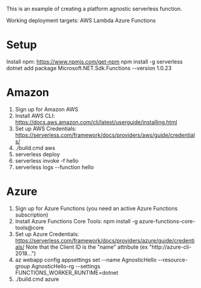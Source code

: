 This is an example of creating a platform agnostic serverless function. 

Working deployment targets:
AWS Lambda
Azure Functions

# Setup
Install npm: https://www.npmjs.com/get-npm
npm install -g serverless
dotnet add package Microsoft.NET.Sdk.Functions --version 1.0.23

# Amazon
1. Sign up for Amazon AWS
2. Install AWS CLI: https://docs.aws.amazon.com/cli/latest/userguide/installing.html
3. Set up AWS Credentials: https://serverless.com/framework/docs/providers/aws/guide/credentials/
4. ./build.cmd aws
5. serverless deploy
6. serverless invoke -f hello
7. serverless logs --function hello

# Azure
1. Sign up for Azure Functions (you need an active Azure Functions subscription)
2. Install Azure Functions Core Tools: npm install -g azure-functions-core-tools@core
3. Set up Azure Credentials: https://serverless.com/framework/docs/providers/azure/guide/credentials/
    Note that the Client ID is the "name" attribute (ex "http://azure-cli-2018...")
4. az webapp config appsettings set --name AgnosticHello --resource-group AgnosticHello-rg --settings FUNCTIONS_WORKER_RUNTIME=dotnet
5. ./build.cmd azure
